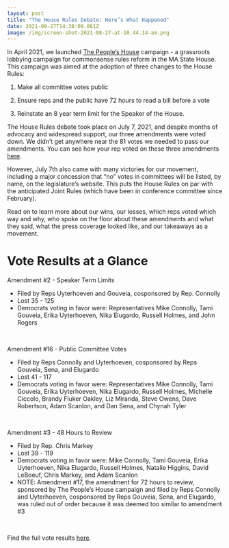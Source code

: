 ```yaml
---
layout: post
title: "The House Rules Debate: Here’s What Happened"
date: 2021-08-27T14:38:09.061Z
image: /img/screen-shot-2021-08-27-at-10.44.14-am.png
---
```

In April 2021, we launched [The People’s House](https://actonmass.org/the-campaign/) campaign - a grassroots lobbying campaign for commonsense rules reform in the MA State House. This campaign was aimed at the adoption of three changes to the House Rules: 



1) Make all committee votes public

2) Ensure reps and the public have 72 hours to read a bill before a vote

3) Reinstate an 8 year term limit for the Speaker of the House. 



The House Rules debate took place on July 7, 2021, and despite months of advocacy and widespread support, our three amendments were voted down. We didn’t get anywhere near the 81 votes we needed to pass our amendments. You can see how your rep voted on these three amendments [here](https://click.everyaction.com/k/32096049/294704172/-1864848921?usp=sharing&utm_medium=&nvep=ew0KICAiVGVuYW50VXJpIjogIm5ncHZhbjovL3Zhbi9FQS9FQTAwNy8xLzkwMTUxIiwNCiAgIkRpc3RyaWJ1dGlvblVuaXF1ZUlkIjogIjcwY2QyNzkyLTQ0ZTAtZWIxMS1hN2FkLTUwMWFjNTdiOGZhNyIsDQogICJFbWFpbEFkZHJlc3MiOiAicnVzc2RhdmlzQGNvbWNhc3QubmV0Ig0KfQ%3D%3D&hmac=PhMbUVCtUF2TcLouW5znX7DoDHYwmUcctGSOdm69ANk=&emci=ba2bebf5-41e0-eb11-a7ad-501ac57b8fa7&emdi=70cd2792-44e0-eb11-a7ad-501ac57b8fa7&ceid=9418353). 



However, July 7th also came with many victories for our movement, including a major concession that “no” votes in committees will be listed, by name, on the legislature’s website. This puts the House Rules on par with the anticipated Joint Rules (which have been in conference committee since February).



Read on to learn more about our wins, our losses, which reps voted which way and why, who spoke on the floor about these amendments and what they said, what the press coverage looked like, and our takeaways as a movement.

# Vote Results at a Glance



Amendment #2 - Speaker Term Limits

* Filed by Reps Uyterhoeven and Gouveia, cosponsored by Rep. Connolly
* Lost 35 - 125
* Democrats voting in favor were: Representatives Mike Connolly, Tami Gouveia, Erika Uyterhoeven, Nika Elugardo, Russell Holmes, and John Rogers

 

Amendment #16 - Public Committee Votes 

* Filed by Reps Connolly and Uyterhoeven, cosponsored by Reps Gouveia, Sena, and Elugardo
* Lost 41 - 117
* Democrats voting in favor were: Representatives Mike Connolly, Tami Gouveia, Erika Uyterhoeven, Nika Elugardo, Russell Holmes, Michelle Ciccolo, Brandy Fluker Oakley, Liz Miranda, Steve Owens, Dave Robertson, Adam Scanlon, and Dan Sena, and Chynah Tyler

 

Amendment #3 - 48 Hours to Review

* Filed by Rep. Chris Markey
* Lost 39 - 119
* Democrats voting in favor were: Mike Connolly, Tami Gouveia, Erika Uyterhoeven, Nika Elugardo, Russell Holmes, Natalie Higgins, David LeBoeuf, Chris Markey, and Adam Scanlon
* NOTE: Amendment #17, the amendment for 72 hours to review, sponsored by The People’s House campaign and filed by Reps Connolly and Uyterhoeven, cosponsored by Reps Gouveia, Sena, and Elugardo, was ruled out of order because it was deemed too similar to amendment #3

 

Find the full vote results [here](https://docs.google.com/spreadsheets/d/1YCSUxomsY8Lgq1FL0b0qbe3bt72K080RBLgJ0atqjQw/edit?emci=ba2bebf5-41e0-eb11-a7ad-501ac57b8fa7&emdi=70cd2792-44e0-eb11-a7ad-501ac57b8fa7&ceid=9418353#gid=0).